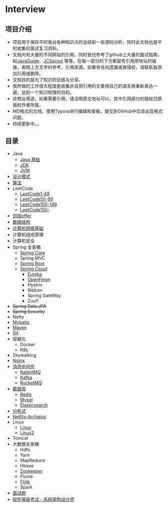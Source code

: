 # Interview

## 项目介绍
- 项目用于保存平时我对各种知识点的总结和一些源码分析，同时此文档也是平时收集的面试复习资料。
- 文档内有大量的不同网站的引用，同时我也参考了github上大量的面试指南，如[JavaGuide](https://github.com/Snailclimb/JavaGuide)、[JCSprout](https://github.com/crossoverJie/JCSprout) 等等。在每一部分的下方都留有引用原地址的链接，表明上方文字的参考、引用来源。如果有任何遗漏或者侵权，请联系我添加引用或删除。
- 文档目的是为了知识的总结与分享。
- 我所做的工作很大程度是收集并且把引用的文章用自己的语言再重新表达一遍，达到一个知识梳理的目的。
- 非商业用途，如果需要引用，请注明原文地址可以，其中引用部分的版权归原版权作者所属。
- MD格式的文档，使用Typora进行编辑和查看，提交到GitHub中后会出现格式问题。
- 持续更新中。。



## 目录

- Java
  - [Java 基础](https://github.com/ideolty/Interview/blob/master/Java基础.md)
  - [JDK](https://github.com/ideolty/Interview/blob/master/JDK.md)
  - [JVM](https://github.com/ideolty/Interview/blob/master/JVM.md)
- [设计模式](https://github.com/ideolty/Interview/blob/master/设计模式.md)
- [算法](https://github.com/ideolty/Interview/blob/master/算法.md)
- LeetCode
  - [LeetCode1-49](https://github.com/ideolty/Interview/blob/master/LeetCode1-49.md)
  - [LeetCode50-99](https://github.com/ideolty/Interview/blob/master/LeetCode50-99.md)
  - [LeetCode100-149](https://github.com/ideolty/Interview/blob/master/LeetCode100-149.md)
  - [LeetCode150-](https://github.com/ideolty/Interview/blob/master/LeetCode150-.md)
- [剑指offer](https://github.com/ideolty/Interview/blob/master/剑指offer.md)
- [数据结构](https://github.com/ideolty/Interview/blob/master/数据结构.md)
- [计算机网络基础](https://github.com/ideolty/Interview/blob/master/计算机网络基础.md)
- 计算机组成原理
- 计算机安全
- Spring 全家桶
  - [Spring Core](https://github.com/ideolty/Interview/blob/master/SpringCore.md)
  - Spring MVC
  - [Spring Boot](https://github.com/ideolty/Interview/blob/master/SpringBoot.md)
  - [Spring Cloud](https://github.com/ideolty/Interview/blob/master/SpringCloud.md)
    - [Eureka](https://github.com/ideolty/Interview/blob/master/SpringCloudEureka.md)
    - [OpenFeign](https://github.com/ideolty/Interview/blob/master/OpenFeign.md)
    - Hystrix
    - Ribbon
    - Spring GateWay
    - Zuul1
- ~~Spring Data JPA~~
- ~~Spring Security~~
- Netty
- [Mybatis](https://github.com/ideolty/Interview/blob/master/Mybatis.md)
- [Maven](https://github.com/ideolty/Interview/blob/master/Maven.md)
- [Git](https://github.com/ideolty/Interview/blob/master/Git.md)
- 容器化
  - Docker
  - K8s
- Skywalking
- [Nginx](https://github.com/ideolty/Interview/blob/master/Nginx.md)
- [消息中间件](https://github.com/ideolty/Interview/blob/master/消息中间件.md)
  - [RabbitMQ](https://github.com/ideolty/Interview/blob/master/RabbitMQ.md)
  - [Kafka](https://github.com/ideolty/Interview/blob/master/Kafka.md)
  - [RocketMQ](https://github.com/ideolty/Interview/blob/master/RocketMQ.md)
- [数据库](https://github.com/ideolty/Interview/blob/master/数据库.md)
  - [Redis](https://github.com/ideolty/Interview/blob/master/Redis.md)
  - [Mysql](https://github.com/ideolty/Interview/blob/master/Mysql.md)
  - [Elasticsearch](https://github.com/ideolty/Interview/blob/master/Elasticsearch.md)
- [分布式](https://github.com/ideolty/Interview/blob/master/分布式.md)
- [Netflix-Archaius](https://github.com/ideolty/Interview/blob/master/Netflix-Archaius.md)
- Linux
  - [Linux](https://github.com/ideolty/Interview/blob/master/Linux.md)
  - [Linux2](https://github.com/ideolty/Interview/blob/master/Linux2.md)
- Tomcat
- 大数据全家桶
  - Hdfs
  - Yarn
  - MapReduce
  - Hbase
  - [Zookeeper](https://github.com/ideolty/Interview/blob/master/Zookeeper.md)
  - Flume
  - [Flink](https://github.com/ideolty/Interview/blob/master/Flink.md)
  - Spark
- [面试题](https://github.com/ideolty/Interview/blob/master/%E9%9D%A2%E8%AF%95%E9%A2%98.md)
- [软件等级考试 - 系统架构设计师](https://github.com/ideolty/Interview/tree/master/%E7%B3%BB%E7%BB%9F%E6%9E%B6%E6%9E%84%E5%B8%88)

